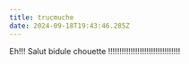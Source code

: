 ```yaml
---
title: trucmuche
date: 2024-09-18T19:43:46.285Z
---
```

Eh!!! Salut bidule chouette !!!!!!!!!!!!!!!!!!!!!!!!!!!!!!!!